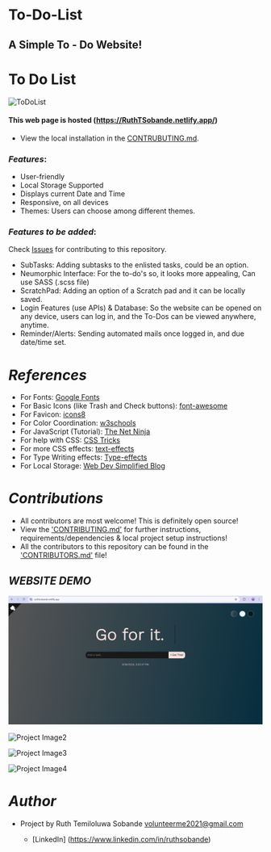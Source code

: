 # To-Do-List

## A Simple To - Do Website!

# To Do List

![ToDoList](https://socialify.git.ci/RuthTSobande/ToDoList/image?description=1&forks=1&issues=1&language=1&owner=1&pattern=Brick%20Wall&pulls=1&stargazers=1&theme=Dark)

#### This web page is hosted (https://RuthTSobande.netlify.app/)

- View the local installation in the [CONTRUBUTING.md](https://github.com/RuthTSobande/ToDoList/blob/master/CONTRIBUTING.md).

### *Features*:

* User-friendly
* Local Storage Supported
* Displays current Date and Time
* Responsive, on all devices
* Themes: Users can choose among different themes.

### *Features to be added*:

Check [Issues](https://github.com/RuthTSobande/ToDoList/issues) for contributing to this repository.

* SubTasks: Adding subtasks to the enlisted tasks, could be an option.
* Neumorphic Interface: For the to-do's so, it looks more appealing, Can use SASS (.scss file)
* ScratchPad: Adding an option of a Scratch pad and it can be locally saved.
* Login Features (use APIs) & Database: So the website can be opened on any device, users can log in, and the To-Dos can be viewed anywhere, anytime.
* Reminder/Alerts: Sending automated mails once logged in, and due date/time set.

# *References*

* For Fonts: [Google Fonts](https://fonts.googleapis.com/css2?family=Work+Sans:wght@300&display=swap)
* For Basic Icons (like Trash and Check buttons): [font-awesome](https://fontawesome.com)
* For Favicon: [icons8](https://icons8.com/icons/)
* For Color Coordination: [w3schools](https://www.w3schools.com/colors/colors_mixer.asp?colorbottom=000000&colortop=FFFFFF)
* For JavaScript (Tutorial): [The Net Ninja](https://www.youtube.com/playlist?list=PL4cUxeGkcC9i9Ae2D9Ee1RvylH38dKuET)
* For help with CSS: [CSS Tricks](https://css-tricks.com/)
* For more CSS effects: [text-effects](https://speckyboy.com/underline-text-effects-css/)
* For Type Writing effects: [Type-effects](https://usefulangle.com/post/85/css-typewriter-animation)
* For Local Storage: [Web Dev Simplified Blog](https://blog.webdevsimplified.com/2020-08/cookies-localStorage-sessionStorage/)

# *Contributions*

- All contributors are most welcome! This is definitely open source!
- View the ['CONTRIBUTING.md'](https://github.com/RuthTSobande/ToDoList/blob/master/CONTRIBUTING.md) for further instructions, requirements/dependencies & local project setup instructions!
- All the contributors to this repository can be found in the ['CONTRIBUTORS.md'](https://github.com/RuthTSobande/ToDoList/blob/master/CONTRIBUTORS.md) file!

## *WEBSITE DEMO*

![Project Image1](https://github.com/RuthTSobande/To-Do---List/blob/main/RuthTSobande%20To-do%20List%201.png)

![Project Image2](https://drive.google.com/file/d/1-yWqvTqPpr1W5zLqgfcS3-q0IHxDBVMz/view?usp=sharing)

![Project Image3](https://drive.google.com/file/d/1WeBTxkZtpgi1W76Ljr5EPXPj-gdKjE3O/view?usp=sharing)

![Project Image4](https://drive.google.com/file/d/12NAEYUIN8W0sTu7TODtVqW-zd7pAhwYj/view?usp=sharing)

# *Author*

* Project by Ruth Temiloluwa Sobande <volunteerme2021@gmail.com>

  - [LinkedIn] (https://www.linkedin.com/in/ruthsobande)
